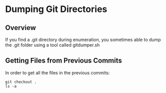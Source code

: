 # Dumping Git Directories 

## Overview
If you find a .git directory during enumeration, you sometimes able to dump the .git folder using a tool called gitdumper.sh

## Getting Files from Previous Commits 
In order to get all the files in the previous commits:

	git checkout .
	ls -a
